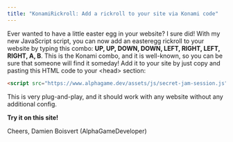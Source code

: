 ```yaml
---
title: "KonamiRickroll: Add a rickroll to your site via Konami code"
---
```

Ever wanted to have a little easter egg in your website?  I sure did!  With my new JavaScript script, you can now add an easteregg rickroll to your website<!--more-->
by typing this combo: **UP, UP, DOWN, DOWN, LEFT, RIGHT, LEFT, RIGHT, A, B**.  This is the Konami combo, and it is well-known, so you can be sure that someone
will find it someday! Add it to your site by just copy and pasting this HTML code to your &lt;head&gt; section:
```html
<script src="https://www.alphagame.dev/assets/js/secret-jam-session.js"></script>
```
This is very plug-and-play, and it should work with any website without any additional config.

**Try it on this site!**

Cheers,
Damien Boisvert (AlphaGameDeveloper)

